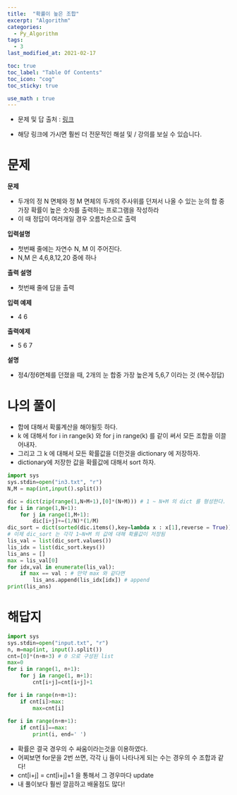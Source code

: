 ```yaml
---
title:  "확률이 높은 조합"
excerpt: "Algorithm"
categories:
  - Py_Algorithm
tags:
  - 3
last_modified_at: 2021-02-17

toc: true
toc_label: "Table Of Contents"
toc_icon: "cog"
toc_sticky: true

use_math : true
---
```


- 문제 및 답 출처 : [링크](https://www.inflearn.com/course/%ED%8C%8C%EC%9D%B4%EC%8D%AC-%EC%95%8C%EA%B3%A0%EB%A6%AC%EC%A6%98-%EB%AC%B8%EC%A0%9C%ED%92%80%EC%9D%B4-%EC%BD%94%EB%94%A9%ED%85%8C%EC%8A%A4%ED%8A%B8/dashboard)

- 해당 링크에 가시면 훨씬 더 전문적인 해설 및 / 강의를 보실 수 있습니다. 

# 문제

**문제**  

- 두개의 정 N 면체와 정 M 면체의 두개의 주사위를 던져서 나올 수 있는 눈의 합 중 가장 확률이 높은 숫자를 출력하는 프로그램을 작성하라
- 이 때 정답이 여러개일 경우 오름차순으로 출력

**입력설명**

- 첫번째 줄에는 자연수 N, M 이 주어진다. 
- N,M 은 4,6,8,12,20 중에 하나

**출력 설명**

- 첫번째 줄에 답을 출력

**입력 예제**

- 4 6

**출력예제**

- 5 6 7

**설명**

- 정4/정6면체를 던졌을 때, 2개의 눈 합중 가장 높은게 5,6,7 이라는 것 (복수정답)

# 나의 풀이

- 합에 대해서 확룰계산을 해야될듯 하다.
- k 에 대해서 for i in range(k)  와 for j in range(k) 를 같이 써서 모든 조합을 이끌어내자.
- 그리고 그 k 에 대해서 모든 확률값을 더한것을 dictionary 에 저장하자.
- dictionary에 저장한 값을 확률값에 대해서 sort 하자.

```python
import sys
sys.stdin=open("in3.txt", "r")
N,M = map(int,input().split())

dic = dict(zip(range(1,N+M+1),[0]*(N+M))) # 1 ~ N+M 의 dict 를 형성한다.
for i in range(1,N+1):
    for j in range(1,M+1):
        dic[i+j]+=(1/N)*(1/M)
dic_sort = dict(sorted(dic.items(),key=lambda x : x[1],reverse = True)) # value 에 대해 내림차순 정렬 한다.
# 이제 dic_sort 는 각각 1~N+M 의 값에 대해 확률값이 저장됨
lis_val = list(dic_sort.values())  
lis_idx = list(dic_sort.keys())
lis_ans = []
max = lis_val[0]
for idx,val in enumerate(lis_val):
    if max == val : # 만약 max 와 같다면 
        lis_ans.append(lis_idx[idx]) # append 
print(lis_ans) 
```



# 해답지

```python
import sys
sys.stdin=open("input.txt", "r")
n, m=map(int, input().split())
cnt=[0]*(n+m+3) # 0 으로 구성된 list 
max=0
for i in range(1, n+1): 
    for j in range(1, m+1):
        cnt[i+j]=cnt[i+j]+1

for i in range(n+m+1):
    if cnt[i]>max:
        max=cnt[i]
    
for i in range(n+m+1):
    if cnt[i]==max:
        print(i, end=' ')
```

- 확률은 결국 경우의 수 싸움이라는것을 이용하였다.
- 어찌보면 for문을 2번 쓰면, 각각 i,j 들이 나타나게 되는 수는 경우의 수 조합과 같다! 
- cnt[i+j] = cnt[i+j]+1 을 통해서 그 경우마다 update 
- 내 풀이보다 훨씬 깔끔하고 배울점도 많다! 